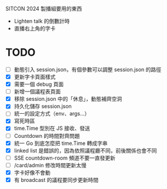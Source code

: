 SITCON 2024 製播組要用的東西

-   Lighten talk 的倒數計時
-   直播右上角的字卡

# TODO

-   [ ] 動態引入 session.json，有個參數可以調整 session.json 的路徑
-   [x] 更新字卡頁面樣式
-   [x] 需要一個 debug 頁面
-   [ ] 新增一個議程表頁面
-   [x] 移除 session.json 中的「休息」，動態補齊空洞
-   [x] 持久化儲存 session.json
-   [ ] 統一的設定方式（env、args...）
-   [x] 寫死時區
-   [x] time.Time 型別在 JS 接收、發送
-   [ ] Countdown 的時間對齊問題
-   [x] 統一 Go 到底怎麼把 time.Time 轉成字串
-   [x] linked list 是錯誤的，因為依照議程廳不同，前後關係也會不同
-   [ ] SSE countdown-room 頻道不要一直發更新
-   [ ] /card/admin 修改時間更新太慢
-   [x] 字卡好像不會動
-   [x] 有 broadcast 的議程要同步更新時間
